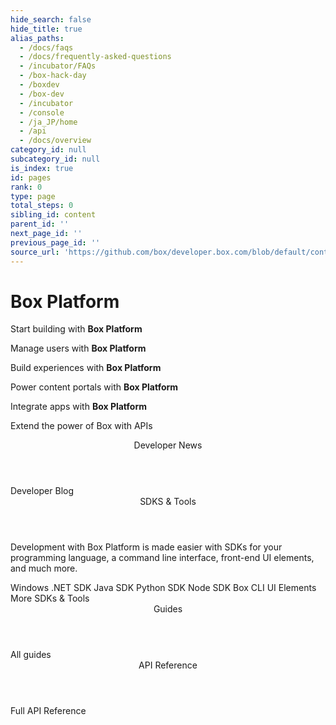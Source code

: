 ```yaml
---
hide_search: false
hide_title: true
alias_paths:
  - /docs/faqs
  - /docs/frequently-asked-questions
  - /incubator/FAQs
  - /box-hack-day
  - /boxdev
  - /box-dev
  - /incubator
  - /console
  - /ja_JP/home
  - /api
  - /docs/overview
category_id: null
subcategory_id: null
is_index: true
id: pages
rank: 0
type: page
total_steps: 0
sibling_id: content
parent_id: ''
next_page_id: ''
previous_page_id: ''
source_url: 'https://github.com/box/developer.box.com/blob/default/content/pages/index.md'
---
```


# Box Platform

<Banner>

<BannerTitle>

Start building with **Box Platform**

</BannerTitle>
<BannerTitle>

Manage users with **Box Platform**

</BannerTitle>
<BannerTitle>

Build experiences with **Box Platform**

</BannerTitle>
<BannerTitle>

Power content portals with **Box Platform**

</BannerTitle>
<BannerTitle>

Integrate apps with **Box Platform**

</BannerTitle>

Extend the power of Box with APIs

</Banner>

<Centered wide>

<Header to='/guides' centered>
Developer News

</Header>

<BlogCards >

</BlogCards>

<More to='https://medium.com/box-developer-blog' right>
Developer Blog

</More>

</Centered>

<Dark>

<Centered wide>

<Header to='/guides' centered>
SDKS & Tools

</Header>
<SDKS>

Development with Box Platform is made easier with SDKs for your
programming language, a command line interface, front-end UI elements,
and much more.

<SDK language='dotnet' href='https://github.com/box/box-windows-sdk'>
Windows .NET SDK

</SDK>
<SDK language='java' href='https://github.com/box/box-java-sdk'>
Java SDK

</SDK>
<SDK language='python' href='https://github.com/box/box-python-sdk'>
Python SDK

</SDK>
<SDK language='node' href='https://github.com/box/box-node-sdk'>
Node SDK

</SDK>
<SDK language='cli' href='https://github.com/box/boxcli'>
Box CLI

</SDK>
<SDK language='uielements' href='https://github.com/box/box-ui-elements'>
UI Elements

</SDK>

</SDKS>

<More to='/sdks-and-tools' right>
More SDKs & Tools

</More>

</Centered>

</Dark>

<Centered wide>

<Header to='/guides' centered>
Guides

</Header>

<GuideCategories >

</GuideCategories>

<More to='/guides' right>
All guides

</More>

</Centered>

<Dark>

<Centered wide>

<Header to='/reference' centered>
API Reference

</Header>

<ReferenceCategories >

</ReferenceCategories>

<More to='/reference/' right>
Full API Reference

</More>

</Centered>

</Dark>
